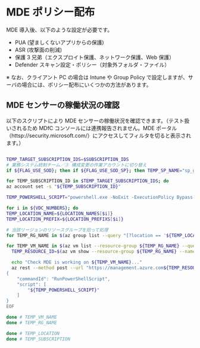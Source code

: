 # MDE ポリシー配布

MDE 導入後、以下のような設定が必要です。

- PUA (望ましくないアプリからの保護)
- ASR (攻撃面の削減)
- 保護 3 兄弟（エクスプロイト保護、ネットワーク保護、Web 保護）
- Defender スキャン設定・ポリシー（対象外フォルダ・ファイル）

※ なお、クライアント PC の場合は Intune や Group Policy で設定しますが、サーバの場合には、ポリシー配布にいくつかの方法があります。

## MDE センサーの稼働状況の確認

以下のスクリプトにより MDE センサーの稼働状況を確認できます。（テスト扱いされるため MDfC コンソールには連携報告されません。MDE ポータル（httsp://security.microsoft.com/）にアクセスしてフィルタを切ると表示されます。）

```bash

TEMP_TARGET_SUBSCRIPTION_IDS=$SUBSCRIPTION_IDS
# 業務システム統制チーム／③ 構成変更の作業アカウントに切り替え
if ${FLAG_USE_SOD}; then if ${FLAG_USE_SOD_SP}; then TEMP_SP_NAME="sp_gov_change"; az login --service-principal --username ${SP_APP_IDS[${TEMP_SP_NAME}]} --password ${SP_PWDS[${TEMP_SP_NAME}]} --tenant ${PRIMARY_DOMAIN_NAME} --allow-no-subscriptions; else az account clear; az login -u "user_gov_change@${PRIMARY_DOMAIN_NAME}" -p "${ADMIN_PASSWORD}"; fi; fi

for TEMP_SUBSCRIPTION_ID in $TEMP_TARGET_SUBSCRIPTION_IDS; do
az account set -s "${TEMP_SUBSCRIPTION_ID}"

TEMP_POWERSHELL_SCRIPT="powershell.exe -NoExit -ExecutionPolicy Bypass -WindowStyle Hidden \$ErrorActionPreference= 'silentlycontinue';(New-Object System.Net.WebClient).DownloadFile('http://127.0.0.1/1.exe', 'C:\\test-WDATP-test\\invoice.exe');Start-Process 'C:\\test-WDATP-test\\invoice.exe'"

for i in ${VDC_NUMBERS}; do
TEMP_LOCATION_NAME=${LOCATION_NAMES[$i]}
TEMP_LOCATION_PREFIX=${LOCATION_PREFIXS[$i]}

# 当該リージョンのリソースグループを拾って処理
for TEMP_RG_NAME in $(az group list --query "[?location == '${TEMP_LOCATION_NAME}' ].name" -o tsv); do

for TEMP_VM_NAME in $(az vm list --resource-group ${TEMP_RG_NAME} --query "[?storageProfile.osDisk.osType=='Windows'].name" -o tsv); do
  TEMP_RESOURCE_ID=$(az vm show --resource-group ${TEMP_RG_NAME} --name ${TEMP_VM_NAME} --query id -o tsv)

  echo "Check MDE is working on ${TEMP_VM_NAME}..."
  az rest --method post --url "https://management.azure.com${TEMP_RESOURCE_ID}/runCommand?api-version=2018-04-01" --headers "Content-Type=application/json" --body @- <<EOF
{
    "commandId": "RunPowerShellScript",
    "script": [
        "${TEMP_POWERSHELL_SCRIPT}"
    ]
}
EOF

done # TEMP_VM_NAME
done # TEMP_RG_NAME

done # TEMP_LOCATION
done # TEMP_SUBSCRIPTION

```
